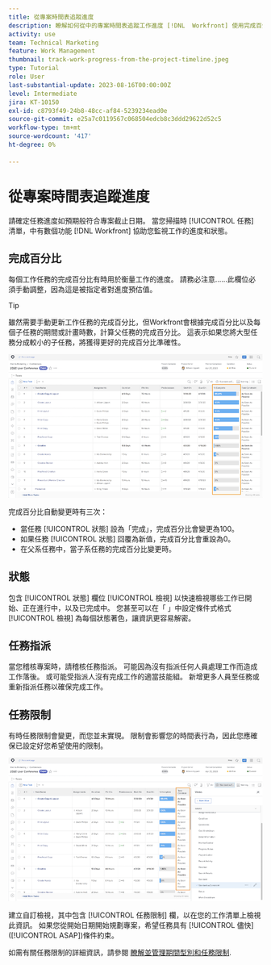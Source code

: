 ```yaml
---
title: 從專案時間表追蹤進度
description: 瞭解如何從中的專案時間表追蹤工作進度 [!DNL  Workfront] 使用完成百分比、狀態、指派或限制。
activity: use
team: Technical Marketing
feature: Work Management
thumbnail: track-work-progress-from-the-project-timeline.jpeg
type: Tutorial
role: User
last-substantial-update: 2023-08-16T00:00:00Z
level: Intermediate
jira: KT-10150
exl-id: c8793f49-24b8-48cc-af84-5239234ead0e
source-git-commit: e25a7c0119567c068504edcb8c3ddd29622d52c5
workflow-type: tm+mt
source-wordcount: '417'
ht-degree: 0%

---
```


# 從專案時間表追蹤進度

請確定任務進度如預期般符合專案截止日期。 當您掃描時 [!UICONTROL 任務] 清單，中有數個功能 [!DNL  Workfront] 協助您監視工作的進度和狀態。

## 完成百分比

每個工作任務的完成百分比有時用於衡量工作的進度。 請務必注意……此欄位必須手動調整，因為這是被指定者對進度預估值。

>[!TIP]
>
>雖然需要手動更新工作任務的完成百分比，但Workfront會根據完成百分比以及每個子任務的期間或計畫時數，計算父任務的完成百分比。 這表示如果您將大型任務分成較小的子任務，將獲得更好的完成百分比準確性。


![專案任務清單顯示 [!UICONTROL 完成百分比] 欄](assets/planner-fund-task-percent-complete.png)

完成百分比自動變更時有三次：

* 當任務 [!UICONTROL 狀態] 設為「完成」，完成百分比會變更為100。
* 如果任務 [!UICONTROL 狀態] 回覆為新值，完成百分比會重設為0。
* 在父系任務中，當子系任務的完成百分比變更時。

## 狀態

包含 [!UICONTROL 狀態] 欄位 [!UICONTROL 檢視] 以快速檢視哪些工作已開始、正在進行中，以及已完成中。 您甚至可以在「 」中設定條件式格式 [!UICONTROL 檢視] 為每個狀態著色，讓資訊更容易解密。

## 任務指派

當您稽核專案時，請稽核任務指派。 可能因為沒有指派任何人員處理工作而造成工作落後。 或可能受指派人沒有完成工作的適當技能組。 新增更多人員至任務或重新指派任務以確保完成工作。

## 任務限制

有時任務限制會變更，而您並未實現。 限制會影響您的時間表行為，因此您應確保已設定好您希望使用的限制。

![顯示任務限制欄的專案任務清單](assets/planner-fund-task-constraint.png)

建立自訂檢視，其中包含 [!UICONTROL 任務限制] 欄，以在您的工作清單上檢視此資訊。 如果您從開始日期開始規劃專案，希望任務具有 [!UICONTROL 儘快] ([!UICONTROL ASAP])條件約束。

如需有關任務限制的詳細資訊，請參閱 [瞭解並管理期間型別和任務限制](https://experienceleague.adobe.com/docs/workfront-learn/tutorials-workfront/manage-work/intermediate-projects/understand-and-manage-duration-types-and-task-constraints.html).
